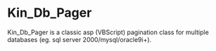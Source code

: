 Kin\_Db\_Pager
==============

Kin\_Db\_Pager is a classic asp (VBScript) pagination class for multiple databases (eg. sql server 2000/mysql/oracle9i+).

###  

